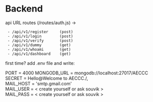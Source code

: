 # Backend


api URL routes (/routes/auth.js) ->
```
 - /api/v1/register     (post)
 - /api/v1/login        (post)
 - /api/v1/verify       (post)
 - /api/v1/dummy        (get)
 - /api/v1/whoami       (get)
 - /api/v1/dashboard    (get)
```

 first time?
  add .env file and write:

  PORT = 4000
MONGODB_URL = mongodb://localhost:27017/AECCC <br>
SECRET = Hello@Welcome to AECCC./, <br>
MAIL_HOST = 'smtp.gmail.com' <br>
MAIL_USER = < create yourself or ask souvik > <br>
MAIL_PASS = < create yourself or ask souvik > <br>